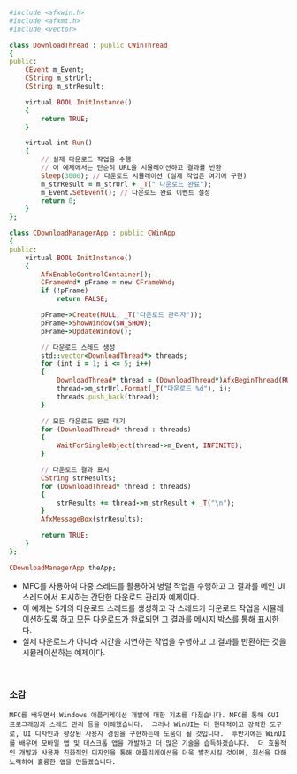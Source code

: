 ```ruby
#include <afxwin.h>
#include <afxmt.h>
#include <vector>

class DownloadThread : public CWinThread
{
public:
    CEvent m_Event;
    CString m_strUrl;
    CString m_strResult;

    virtual BOOL InitInstance()
    {
        return TRUE;
    }

    virtual int Run()
    {
        // 실제 다운로드 작업을 수행
        // 이 예제에서는 단순히 URL을 시뮬레이션하고 결과를 반환
        Sleep(3000); // 다운로드 시뮬레이션 (실제 작업은 여기에 구현)
        m_strResult = m_strUrl + _T(" 다운로드 완료");
        m_Event.SetEvent(); // 다운로드 완료 이벤트 설정
        return 0;
    }
};

class CDownloadManagerApp : public CWinApp
{
public:
    virtual BOOL InitInstance()
    {
        AfxEnableControlContainer();
        CFrameWnd* pFrame = new CFrameWnd;
        if (!pFrame)
            return FALSE;

        pFrame->Create(NULL, _T("다운로드 관리자"));
        pFrame->ShowWindow(SW_SHOW);
        pFrame->UpdateWindow();

        // 다운로드 스레드 생성
        std::vector<DownloadThread*> threads;
        for (int i = 1; i <= 5; i++)
        {
            DownloadThread* thread = (DownloadThread*)AfxBeginThread(RUNTIME_CLASS(DownloadThread));
            thread->m_strUrl.Format(_T("다운로드 %d"), i);
            threads.push_back(thread);
        }

        // 모든 다운로드 완료 대기
        for (DownloadThread* thread : threads)
        {
            WaitForSingleObject(thread->m_Event, INFINITE);
        }

        // 다운로드 결과 표시
        CString strResults;
        for (DownloadThread* thread : threads)
        {
            strResults += thread->m_strResult + _T("\n");
        }
        AfxMessageBox(strResults);

        return TRUE;
    }
};

CDownloadManagerApp theApp;
```
- MFC를 사용하여 다중 스레드를 활용하여 병렬 작업을 수행하고 그 결과를 메인 UI 스레드에서 표시하는 간단한 다운로드 관리자 예제이다.
- 이 예제는 5개의 다운로드 스레드를 생성하고 각 스레드가 다운로드 작업을 시뮬레이션하도록 하고 모든 다운로드가 완료되면 그 결과를 메시지 박스를 통해 표시한다.
- 실제 다운로드가 아니라 시간을 지연하는 작업을 수행하고 그 결과를 반환하는 것을 시뮬레이션하는 예제이다.

<br/>

### 소감
``
MFC를 배우면서 Windows 애플리케이션 개발에 대한 기초를 다졌습니다. MFC를 통해 GUI 프로그래밍과 스레드 관리 등을 이해했습니다. 
그러나 WinUI는 더 현대적이고 강력한 도구로, UI 디자인과 향상된 사용자 경험을 구현하는데 도움이 될 것입니다. 
후반기에는 WinUI를 배우며 모바일 앱 및 데스크톱 앱을 개발하고 더 많은 기술을 습득하겠습니다. 
더 효율적인 개발과 사용자 친화적인 디자인을 통해 애플리케이션을 더욱 발전시킬 것이며, 최선을 다해 노력하여 훌륭한 앱을 만들겠습니다.
``
